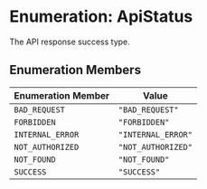 # Enumeration: ApiStatus

The API response success type.

## Enumeration Members

| Enumeration Member | Value              |
| ------------------ | ------------------ |
| `BAD_REQUEST`      | `"BAD_REQUEST"`    |
| `FORBIDDEN`        | `"FORBIDDEN"`      |
| `INTERNAL_ERROR`   | `"INTERNAL_ERROR"` |
| `NOT_AUTHORIZED`   | `"NOT_AUTHORIZED"` |
| `NOT_FOUND`        | `"NOT_FOUND"`      |
| `SUCCESS`          | `"SUCCESS"`        |
